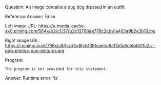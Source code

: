 Question: An image contains a pug dog dressed in an outfit.

Reference Answer: False

Left image URL: https://s-media-cache-ak0.pinimg.com/564x/b2/c1/37/b2c13768aa779c2cbe1a463a9b2e3b16.jpg

Right image URL: https://i.pinimg.com/736x/a8/fc/b1/a8fcb138feae5d8a13dfa6c584501a2a--pug-photos-pug-pictures.jpg

Program:

```
The program is not provided for this statement.
```
Answer: Runtime error: 'is'


